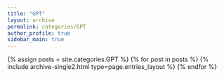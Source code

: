 ```yaml
---
title: "GPT"
layout: archive
permalink: categories/GPT
author_profile: true
sidebar_main: true
---
```



{% assign posts = site.categories.GPT %}
{% for post in posts %} {% include archive-single2.html type=page.entries_layout %} {% endfor %}